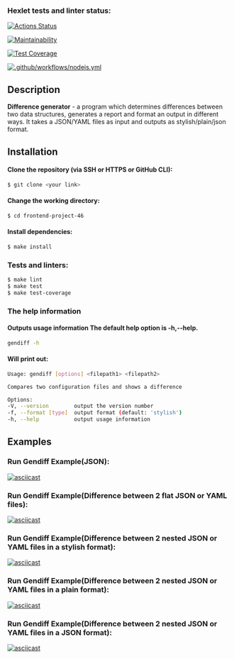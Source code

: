 ### Hexlet tests and linter status:
[![Actions Status](https://github.com/BuianovschiAlex/frontend-project-46/workflows/hexlet-check/badge.svg)](https://github.com/BuianovschiAlex/frontend-project-46/actions)

[![Maintainability](https://api.codeclimate.com/v1/badges/84572fac80b17a216d52/maintainability)](https://codeclimate.com/github/BuianovschiAlex/frontend-project-46/maintainability)


[![Test Coverage](https://api.codeclimate.com/v1/badges/84572fac80b17a216d52/test_coverage)](https://codeclimate.com/github/BuianovschiAlex/frontend-project-46/test_coverage)

[![.github/workflows/nodejs.yml](https://github.com/BuianovschiAlex/frontend-project-46/actions/workflows/nodejs.yml/badge.svg)](https://github.com/BuianovschiAlex/frontend-project-46/actions/workflows/nodejs.yml)

## Description

<p><b>Difference generator</b> - a program which determines differences between two data structures, generates a report and format an output in different ways. It takes a JSON/YAML files as input and outputs as stylish/plain/json format.</p>


## Installation

#### Clone the repository (via SSH or HTTPS or GitHub CLI):

  ```bash
$ git clone <your link>
```

#### Change the working directory:

  ```bash
$ cd frontend-project-46
```

#### Install dependencies:

  ```bash
$ make install
```

### Tests and linters:

  ```bash
$ make lint
$ make test
$ make test-coverage
```

### The help information

#### Outputs usage information The default help option is -h,--help.

  ```bash
gendiff -h
```

#### Will print out:

  ```bash
Usage: gendiff [options] <filepath1> <filepath2>

Compares two configuration files and shows a difference

Options:
  -V, --version        output the version number
  -f, --format [type]  output format (default: 'stylish')
  -h, --help           output usage information
```

## Examples

### Run Gendiff Example(JSON):
[![asciicast](https://asciinema.org/a/551395.svg)](https://asciinema.org/a/551395)

### Run Gendiff Example(Difference between 2 flat JSON or YAML files):
[![asciicast](https://asciinema.org/a/552520.svg)](https://asciinema.org/a/552520)

### Run Gendiff Example(Difference between 2 nested JSON or YAML files in a stylish format):
[![asciicast](https://asciinema.org/a/553608.svg)](https://asciinema.org/a/553608)

### Run Gendiff Example(Difference between 2 nested JSON or YAML files in a plain format):
[![asciicast](https://asciinema.org/a/553904.svg)](https://asciinema.org/a/553904)

### Run Gendiff Example(Difference between 2 nested JSON or YAML files in a JSON format):
[![asciicast](https://asciinema.org/a/553959.svg)](https://asciinema.org/a/553959)
